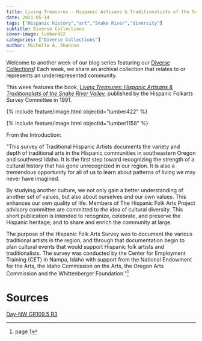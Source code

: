 ```yaml
---
title: Living Treasures - Hispanic Artisans & Traditionalists of the Snake River Valley
date: 2021-05-14
tags: ["Hispanic history","art","Snake River","diversity"]
subtitle: Diverse Collections
cover-image: lumber422
categories: ["Diverse Collections"]
author: Michelle A. Shannon
---
```


Welcome to another week of our blog series featuring our [Diverse Collections](https://harvester.lib.uidaho.edu/series/diversecollections.html)! Each week, we share an archival collection that relates to or represents an underrepresented community.

This week features the book, [*Living Treasures: Hispanic Artisans & Traditionalists of the Snake River Valley,*](https://alliance-primo.hosted.exlibrisgroup.com/permalink/f/m1uotc/CP71171378500001451) published by the Hispanic Folkarts Survey Committee in 1991. 

{% include feature/image.html objectid="lumber422" %}

{% include feature/image.html objectid="lumber1158" %}

From the Introduction:

"This survey of Traditional Hispanic Artists documents the variety and depth of traditional arts in the Hispanic communities in southeastern Oregon and southwest Idaho. It is the first step toward recognizing the strength of a cultural history that has gone unrecognized in our region. It is also a tremendous opportunity for all of us to learn about patterns of living we may never have imagined.

By studying another culture, we not only gain a better understanding of another set of values, but also about ourselves and our own values. This enhances our own quality of life. Members of The Hispanic Folk Arts Project advisory committee are committed to the idea of cultural diversity. This short publication is intended to recognize, celebrate, and preserve the Hispanic heritage; and to share and enrich the community at large.

The purpose of the Hispanic Folk Arts Survey was to document the various traditional artists in the region, and through that documentation begin to plan cultural events that would support Hispanic folk artists and traditionalists. The survey was conducted by the Center for Employment Training (CET) in Nampa, Idaho with support from the National Endowment for the Arts, the Idaho Commission on the Arts, the Oregon Arts Commission and the Whittenberger Foundation."[^1]

# Sources

[Day-NW GR109.5 R3](https://alliance-primo.hosted.exlibrisgroup.com/permalink/f/m1uotc/CP71171378500001451)

[^1]: page 1
